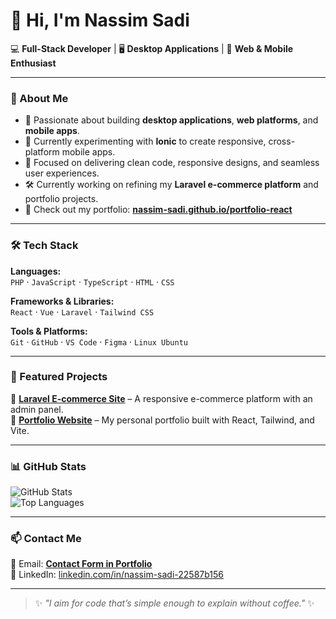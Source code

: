 # 👋 Hi, I'm Nassim Sadi

💻 **Full-Stack Developer** | 🖥 **Desktop Applications** | 📱 **Web & Mobile Enthusiast**

---

### 🚀 About Me
- 👀 Passionate about building **desktop applications**, **web platforms**, and **mobile apps**.
- 📱 Currently experimenting with **Ionic** to create responsive, cross-platform mobile apps.
- 🎯 Focused on delivering clean code, responsive designs, and seamless user experiences.
- 🛠 Currently working on refining my **Laravel e-commerce platform** and portfolio projects.
- 📂 Check out my portfolio: **[nassim-sadi.github.io/portfolio-react](https://nassim-sadi.github.io/portfolio-react)**

---

### 🛠 Tech Stack
**Languages:**  
`PHP` · `JavaScript` · `TypeScript` · `HTML` · `CSS`  

**Frameworks & Libraries:**  
`React` · `Vue` · `Laravel` · `Tailwind CSS`  

**Tools & Platforms:**  
`Git` · `GitHub` · `VS Code` · `Figma` · `Linux Ubuntu`

---

### 📌 Featured Projects
🔹 **[Laravel E-commerce Site](https://github.com/Nassim-sadi/shop)** – A responsive e-commerce platform with an admin panel.  
🔹 **[Portfolio Website](https://github.com/Nassim-sadi/portfolio-react)** – My personal portfolio built with React, Tailwind, and Vite.  

---

### 📊 GitHub Stats
![GitHub Stats](https://github-readme-stats.vercel.app/api?username=Nassim-sadi&show_icons=true&theme=tokyonight)  
![Top Languages](https://github-readme-stats.vercel.app/api/top-langs/?username=Nassim-sadi&layout=compact&theme=tokyonight)

---

### 📫 Contact Me
📧 Email: **[Contact Form in Portfolio](https://nassim-sadi.github.io/portfolio-react/#contact)**  
💼 LinkedIn: [linkedin.com/in/nassim-sadi-22587b156](https://www.linkedin.com/in/nassim-sadi-22587b156/)  

---

> ✨ _"I aim for code that’s simple enough to explain without coffee."_ ✨
